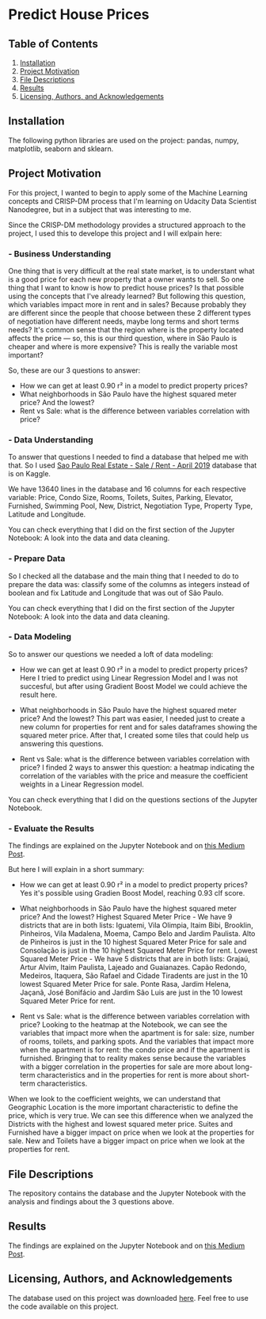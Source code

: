 # Predict House Prices

## Table of Contents

1. [Installation](#Installation)
2. [Project Motivation](#Project-Motivation)
3. [File Descriptions](#File-Descriptions)
4. [Results](#Results)
5. [Licensing, Authors, and Acknowledgements](#Licensing-Authors-and-Acknowledgements)

## Installation

The following python libraries are used on the project: pandas, numpy, matplotlib, seaborn and sklearn.

## Project Motivation

For this project, I wanted to begin to apply some of the Machine Learning concepts and CRISP-DM process that I'm learning on Udacity Data Scientist Nanodegree, but in a subject that was interesting to me. 

Since the CRISP-DM methodology provides a structured approach to the project, I used this to develope this project and I will exlpain here:

### - Business Understanding

One thing that is very difficult at the real state market, is to understant what is a good price for each new property that a owner wants to sell. So one thing that I want to know is how to predict house prices? Is that possible using the concepts that I've already learned?
But following this question, which variables impact more in rent and in sales? Because probably they are different since the people that choose between these 2 different types of negotiation have different needs, maybe long terms and short terms needs?
It's common sense that the region where is the property located affects the price — so, this is our third question, where in São Paulo is cheaper and where is more expensive? This is really the variable most important?

So, these are our 3 questions to answer:

- How we can get at least 0.90 r² in a model to predict property prices?
- What neighborhoods in São Paulo have the highest squared meter price? And the lowest?
- Rent vs Sale: what is the difference between variables correlation with price?

### - Data Understanding

To answer that questions I needed to find a database that helped me with that. So I used [Sao Paulo Real Estate - Sale / Rent - April 2019](https://www.kaggle.com/argonalyst/sao-paulo-real-estate-sale-rent-april-2019) database that is on Kaggle. 

We have 13640 lines in the database and 16 columns for each respective variable: Price,	Condo	Size,	Rooms, Toilets, Suites,	Parking,	Elevator,	Furnished,	Swimming Pool,	New,	District,	Negotiation Type,	Property Type,	Latitude and Longitude.

You can check everything that I did on the first section of the Jupyter Notebook: A look into the data and data cleaning. 

### - Prepare Data

So I checked all the database and the main thing that I needed to do to prepare the data was: classify some of the columns as integers instead of boolean and fix Latitude and Longitude that was out of São Paulo.

You can check everything that I did on the first section of the Jupyter Notebook: A look into the data and data cleaning. 

### - Data Modeling

So to answer our questions we needed a loft of data modeling:

- How we can get at least 0.90 r² in a model to predict property prices?
Here I tried to predict using Linear Regression Model and I was not succesful, but after using Gradient Boost Model we could achieve the result here.

- What neighborhoods in São Paulo have the highest squared meter price? And the lowest?
This part was easier, I needed just to create a new column for properties for rent and for sales dataframes showing the squared meter price. After that, I created some tiles that could help us answering this questions. 

- Rent vs Sale: what is the difference between variables correlation with price?
I finded 2 ways to answer this question: a heatmap indicating the correlation of the variables with the price and measure the coefficient weights in a Linear Regression model.

You can check everything that I did on the questions sections of the Jupyter Notebook.


### - Evaluate the Results

The findings are explained on the Jupyter Notebook and on [this Medium Post](https://juncken-marcos.medium.com/how-can-we-predict-house-prices-with-machine-learning-f26b9432a7aa).

But here I will explain in a short summary:

- How we can get at least 0.90 r² in a model to predict property prices?
Yes it's possible using Gradien Boost Model, reaching 0.93 clf score.

- What neighborhoods in São Paulo have the highest squared meter price? And the lowest?
Highest Squared Meter Price - We have 9 districts that are in both lists: Iguatemi, Vila Olimpia, Itaim Bibi, Brooklin, Pinheiros, Vila Madalena, Moema, Campo Belo and Jardim Paulista. Alto de Pinheiros is just in the 10 highest Squared Meter Price for sale and Consolação is just in the 10 highest Squared Meter Price for rent.
Lowest Squared Meter Price - We have 5 districts that are in both lists: Grajaú, Artur Alvim, Itaim Paulista, Lajeado and Guaianazes. Capão Redondo, Medeiros, Itaquera, São Rafael and Cidade Tiradents are just in the 10 lowest Squared Meter Price for sale. Ponte Rasa, Jardim Helena, Jaçanã, José Bonifácio and Jardim São Luis are just in the 10 lowest Squared Meter Price for rent.

- Rent vs Sale: what is the difference between variables correlation with price?
Looking to the heatmap at the Notebook, we can see the variables that impact more when the apartment is for sale: size, number of rooms, toilets, and parking spots.
And the variables that impact more when the apartment is for rent: the condo price and if the apartment is furnished.
Bringing that to reality makes sense because the variables with a bigger correlation in the properties for sale are more about long-term characteristics and in the properties for rent is more about short-term characteristics.

When we look to the coefficient weights, we can understand that Geographic Location is the more important characteristic to define the price, which is very true. We can see this difference when we analyzed the Districts with the highest and lowest squared meter price. Suites and Furnished have a bigger impact on price when we look at the properties for sale. New and Toilets have a bigger impact on price when we look at the properties for rent.

## File Descriptions

The repository contains the database and the Jupyter Notebook with the analysis and findings about the 3 questions above.

## Results

The findings are explained on the Jupyter Notebook and on [this Medium Post](https://juncken-marcos.medium.com/how-can-we-predict-house-prices-with-machine-learning-f26b9432a7aa).

## Licensing, Authors, and Acknowledgements

The database used on this project was downloaded [here](https://www.kaggle.com/argonalyst/sao-paulo-real-estate-sale-rent-april-2019). Feel free to use the code available on this project.
